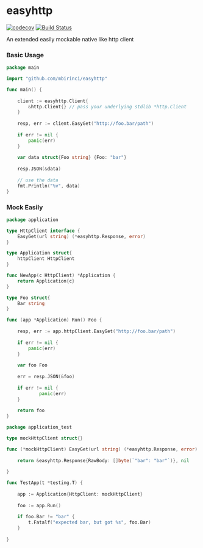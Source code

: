 # easyhttp

[![codecov](https://codecov.io/gh/mbirinci/easyhttp/branch/master/graph/badge.svg?token=WGSYR5V8ZH)](https://codecov.io/gh/mbirinci/easyhttp)
[![Build Status](https://github.com/mbirinci/easyhttp/workflows/Test%20and%20Coverage/badge.svg?branch=master)](https://github.com/mbirinci/easyhttp/actions?query=branch%3Amaster)

An extended easily mockable native like http client

### Basic Usage

```go
package main

import "github.com/mbirinci/easyhttp"

func main() {
	
	client := easyhttp.Client{
		&http.Client{} // pass your underlying stdlib *http.Client
	}
	
	resp, err := client.EasyGet("http://foo.bar/path")
	
	if err != nil {
		panic(err)
	}
	
	var data struct{Foo string} {Foo: "bar"}
	
	resp.JSON(&data)
	
	// use the data
	fmt.Println("%v", data)
}

``` 

### Mock Easily

```go
package application

type HttpClient interface {
	EasyGet(url string) (*easyhttp.Response, error)
}

type Application struct{
	httpClient HttpClient
}

func NewApp(c HttpClient) *Application {
	return Application{c}
}

type Foo struct{
	Bar string
}

func (app *Application) Run() Foo {
	
	resp, err := app.httpClient.EasyGet("http://foo.bar/path")
	
	if err != nil {
		panic(err)
	}
	
	var foo Foo
	
	err = resp.JSON(&foo)
	
	if err != nil {
    		panic(err)
    }
	
	return foo
}

``` 

```go
package application_test

type mockHttpClient struct{}

func (*mockHttpClient) EasyGet(url string) (*easyhttp.Response, error) {
	
	return &easyhttp.Response{RawBody: []byte(`"bar": "bar"`)}, nil
	
}

func TestApp(t *testing.T) {
	
	app := Application{HttpClient: mockHttpClient}
	
	foo := app.Run()
	
	if foo.Bar != "bar" {
		t.Fatalf("expected bar, but got %s", foo.Bar)
	}
	
}

``` 
